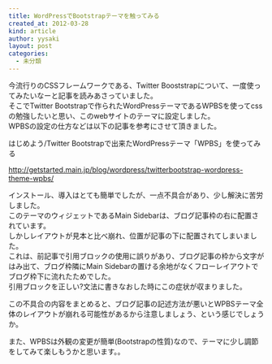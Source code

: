 ```yaml
---
title: WordPressでBootstrapテーマを触ってみる
created_at: 2012-03-28
kind: article
author: yysaki
layout: post
categories:
  - 未分類
---
```

今流行りのCSSフレームワークである、Twitter Booststrapについて、一度使ってみたいなーと記事を読みあさっていました。  
そこでTwitter Bootstrapで作られたWordPressテーマであるWPBSを使ってcssの勉強したいと思い、このwebサイトのテーマに設定しました。  
WPBSの設定の仕方などは以下の記事を参考にさせて頂きました。

はじめよう/Twitter Bootstrapで出来たWordPressテーマ「WPBS」を使ってみる 

http://getstarted.main.jp/blog/wordpress/twitterbootstrap-wordpress-theme-wpbs/

インストール、導入はとても簡単でしたが、一点不具合があり、少し解決に苦労しました。  
このテーマのウィジェットであるMain Sidebarは、ブログ記事枠の右に配置されています。  
しかしレイアウトが見本と比べ崩れ、位置が記事の下に配置されてしまいました。  
これは、前記事で引用ブロックの使用に誤りがあり、ブログ記事の枠から文字がはみ出て、ブログ枠隣にMain Sidebarの置ける余地がなくフローレイアウトでブログ枠下に流れたためでした。  
引用ブロックを正しい?文法に書きなおした時にこの症状が収まりました。

この不具合の内容をまとめると、ブログ記事の記述方法が悪いとWPBSテーマ全体のレイアウトが崩れる可能性があるから注意しましょう、という感じでしょうか。

また、WPBSは外観の変更が簡単(Bootstrapの性質)なので、テーマに少し調節をしてみて楽しもうかと思います。。
